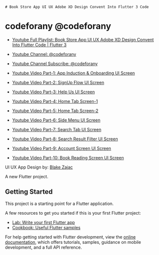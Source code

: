     # Book Store App UI UX Adobe XD Design Convent Into Flutter 3 Code

# codeforany @codeforany

- [Youtube Full Playlist: Book Store App UI UX Adobe XD Design Convent Into Flutter Code | Flutter 3](https://www.youtube.com/playlist?list=PLzcRC7PA0xWTy1tnnjwgqBA8tYD8NXs2F)
- [Youtube Channel: @codeforany](https://www.youtube.com/channel/UCdQTp9wRK5vAOlEQZf9PHSg)
- [Youtube Channel Subscribe: @codeforany](https://www.youtube.com/channel/UCdQTp9wRK5vAOlEQZf9PHSg?sub_confirmation=1)

- [Youtube Video Part-1: App Induction & Onboarding UI Screen](https://youtu.be/3qu7aHnXlZU)
- [Youtube Video Part-2: SignUp Flow UI Screen](https://youtu.be/ARyDwM3-bKE)
- [Youtube Video Part-3: Help Us UI Screen](https://youtu.be/Ofu46YAXxbM)
- [Youtube Video Part-4: Home Tab Screen-1](https://youtu.be/lWJGAydETkE)
- [Youtube Video Part-5: Home Tab Screen-2](https://youtu.be/0BOYcVJwlkk)
- [Youtube Video Part-6: Side Menu UI Screen](https://youtu.be/eXjyJ0lqkrI)
- [Youtube Video Part-7: Search Tab UI Screen](https://youtu.be/Mkm5oD5MZjQ)
- [Youtube Video Part-8: Search Result Filter UI Screen](https://youtu.be/LfpQZLWIBfI)
- [Youtube Video Part-9: Account Screen UI Screen](https://youtu.be/DLlTFCw0MHg)
- [Youtube Video Part-10: Book Reading Screen UI Screen ](https://youtu.be/AklJ0ZbssmA)

UI UX App Design by: [Blake Zajac](https://www.behance.net/gallery/83678145/Book-Grocer-App-Design-Free-Bookstore-XD-UI-Kit)

A new Flutter project.

## Getting Started

This project is a starting point for a Flutter application.

A few resources to get you started if this is your first Flutter project:

- [Lab: Write your first Flutter app](https://docs.flutter.dev/get-started/codelab)
- [Cookbook: Useful Flutter samples](https://docs.flutter.dev/cookbook)

For help getting started with Flutter development, view the
[online documentation](https://docs.flutter.dev/), which offers tutorials,
samples, guidance on mobile development, and a full API reference.
